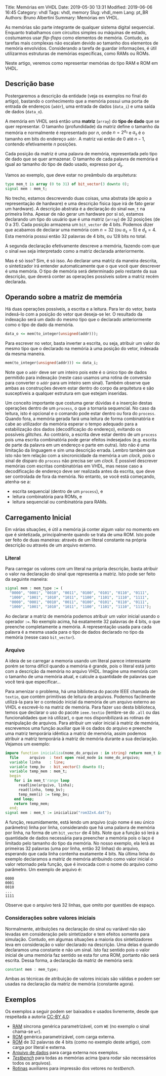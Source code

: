 Title: Memórias em VHDL
Date: 2019-05-30 13:31
Modified: 2019-06-06 16:45
Category: vhdl
Tags: vhdl, memory
Slug: vhdl_mem
Lang: pt_BR
Authors: Bruno Albertini
Summary: Memórias em VHDL.

As memórias são parte integrante de qualquer sistema digital sequencial. Enquanto trabalhamos com circuitos simples ou máquinas de estado, costumamos usar _flip-flops_ como elementos de memória. Contudo, as tarefas mais complexas não escalam devido ao tamanho dos elementos de memória envolvidos. Considerando a tarefa de guardar informações, é útil utilizarmos estruturas de memórias específicas, como RAMs ou ROMs.

Neste artigo, veremos como representar memórias do tipo RAM e ROM em VHDL.

## Descrição base
Postergaremos a descrição da entidade (veja os exemplos no final do artigo), bastando o conhecimento que a memória possui uma porta de entrada de endereços (`addr`), uma entrada de dados (`data_i`) e uma saída de dados (`data_o`).

A memória em VHDL será então uma **matriz** (`array`) do **tipo de dado** que se quer representar. O tamanho (profundidade) da matriz define o tamanho da memória e normalmente é representado por $n$, onde $n=2^{a_s}$ e $a_s$ é o tamanho em bits do endereço `addr`. A matriz vai então de $0$ até $n-1$, contendo efetivamente $n$ posições.

Cada posição da matriz é uma palavra de memória, representada pelo tipo de dado que se quer armazenar. O tamanho de cada palavra de memória é igual ao tamanho do tipo de dado usado, expresso por $d_s$.

Vamos ao exemplo, que deve estar no preâmbulo da arquitetura:

```vhdl
type mem_t is array (0 to 31) of bit_vector(3 downto 0);
signal mem : mem_t;
```

No trecho, estamos descrevendo duas coisas, uma abstrata (de apoio a representação de hardware) e uma descrição física (que irá de fato gerar um hardware). A descrição abstrata é a declaração do sinal `mem_t` na primeira linha. Apesar de não gerar um hardware por si só, estamos declarando um tipo do usuário que é uma matriz (`array`) de 32 posições (de 0 a 31). Cada posição armazena um `bit_vector` de 4 bits. Podemos dizer que acabamos de declarar uma memória com $n=32$ (ou $a_s=5$) e $d_s=4$. Esta memória possui então 32 palavras de 4 bits, ou 128 bits no total.

A segunda declaração efetivamente descreve a memória, fazendo com que o sinal `mem` seja interpretado como a matriz declarada anteriormente.

Mas é só isso? Sim, é só isso. Ao declarar uma matriz da maneira descrita, o sintetizador irá entender automaticamente que o que você quer descrever é uma memória. O tipo de memória será determinado pelo restante da sua descrição, que deverá conter as operações possíveis sobre a matriz recém declarada.

## Operando sobre a matriz de memória
Há duas operações possíveis, a escrita e a leitura. Para ler do vetor, basta indexá-lo com a posição do vetor que deseja-se ler. O resultado da indexação será um dado do mesmo tipo que o declarado anteriormente como o tipo de dado da memória.
```vhdl
data_o <= mem(to_integer(unsigned(addr)));
```

Para escrever no vetor, basta inverter a escrita, ou seja, atribuir um valor do mesmo tipo que o declarado na memória à uma posição do vetor, indexada da mesma maneira.
```vhdl
mem(to_integer(unsigned(addr))) <= data_i;
```
Note que o `addr` deve ser um inteiro pois este é o único tipo de dados permitido para indexação (neste caso usamos uma rotina de conversão para converter o `addr` para um inteiro sem sinal). Também observe que ambas as construções devem estar dentro do corpo da arquitetura e são susceptíveis a qualquer estrutura em que estejam inseridas.

Um conceito importante que costuma gerar dúvidas é a inserção destas operações dentro de um `process`, o que a tornaria sequencial. No caso da leitura, isto é opcional e o comando pode estar dentro ou fora do `process`. Quando fora, a memória gerada fará uma leitura de forma combinatória e cabe ao utilizador da memória esperar o tempo adequado para a estabilização dos dados (decodificação do endereço), evitando os possíveis _glitches_. Ao contrário, a escrita deve estar dentro de um `process` pois uma escrita combinatória pode gerar efeitos indesejados (e.g. escrita de parte da palavra em um endereço e parte em outra). Isto não é uma limitação da linguagem e sim uma descrição errada. Lembro também que isto não tem relação com a sincronicidade da memória a um _clock_, pois o sinal de disparo do `process` não precisa ser um _clock_. É possível descrever memórias com escritas combinatórias em VHDL, mas nesse caso a decodificação de endereço deve ser realizada antes da escrita, que deve ser controlada de fora da memória. No entanto, se você está começando, atenha-se a:

 - escrita sequencial (dentro de um `process`), e
 - leitura combinatória para ROMs, e
 - leitura sequencial ou combinatória para RAMs.

## Carregamento Inicial
Em várias situações, é útil a memória já conter algum valor no momento em que é sintetizada, principalmente quando se trata de uma ROM. Isto pode ser feito de duas maneiras: através de um literal constante na própria descrição ou através de um arquivo externo.

### Literal
Para carregar os valores com um literal na própria descrição, basta atribuir o valor na declaração do sinal que representa a matriz. Isto pode ser feito da seguinte maneira:
```vhdl
signal mem : mem_type := (
  "0000", "0001", "0010", "0011", "0100", "0101", "0110", "0111",
  "1000", "1001", "1010", "1011", "1100", "1101", "1110", "1111",
  "0000", "0001", "0010", "0011", "0100", "0101", "0110", "0111",
  "1000", "1001", "1010", "1011", "1100", "1101", "1110", "1111");
```
Ao declarar a matriz de memória podemos atribuir um valor inicial usando o operador `:=`. No exemplo acima, há exatamente 32 palavras de 4 bits, o que preenche completamente a memória. A representação usada para cada palavra é a mesma usada para o tipo de dados declarado no tipo da memória (nesse caso `bit_vector`).

### Arquivo
A ideia de se carregar a memoria usando um literal parece interessante porém se torna difícil quando a memória é grande, pois o literal está junto com a descrição da memória no arquivo VHDL. Imagine uma memória com o tamanho de uma memória atual, e calcule a quantidade de palavras que você terá que especificar...

Para amenizar o problema, há uma biblioteca do pacote IEEE chamada de `textio`, que contém primitivas de leitura de arquivos. Podemos facilmente utilizá-la para ler o conteúdo inicial da memória de um arquivo externo ao VHDL e escrevê-lo na matriz de memória. Para fazer uso desta biblioteca, temos que declarar o uso do pacote `ieee.textio` (lembre-se do `.all` ou das funcionalidades que irá utilizar), o que nos disponibilizará as rotinas de manipulação de arquivos. Para atribuir um valor inicial à matriz de memória, escrevemos uma função auxiliar que lê os dados do arquivo e preenche uma matriz temporária idêntica a matriz de memória, assim podemos atribuir a matriz temporária à matriz de memória durante a sua declaração. Vejamos um exemplo:
```VHDL
impure function inicializa(nome_do_arquivo : in string) return mem_t is
  file     arquivo  : text open read_mode is nome_do_arquivo;
  variable linha    : line;
  variable temp_bv  : bit_vector(3 downto 0);
  variable temp_mem : mem_t;
  begin
    for i in mem_t'range loop
      readline(arquivo, linha);
      read(linha, temp_bv);
      temp_mem(i) := temp_bv;
    end loop;
    return temp_mem;
  end;
signal mem : mem_t := inicializa("rom32x4.dat");
```
A função, resumidamente, está lendo um arquivo (cujo nome é seu único parâmetro) linha por linha, considerando que há uma palavra de memória por linha, na forma de um `bit_vector` de 4 bits. Note que a função só lerá a quantidade de dados necessária para preencher a memória pois o laço é limitado pelo tamanho do tipo da memória. No nosso exemplo, ela lerá as primeiras 32 palavras (uma por linha, então 32 linhas) do arquivo, esperando que cada linha contenha exatamente 4 bits. Na última linha do exemplo declaramos a matriz de memória atribuindo como valor inicial o valor retornado pela função, que é invocada com o nome do arquivo como parâmetro. Um exemplo de arquivo é:
```
0000
0001
0010
...
1111
```
Observe que o arquivo terá 32 linhas, que omito por questões de espaço.

### Considerações sobre valores iniciais
Normalmente, atribuições na declaração do sinal ou variável não são levadas em consideração pelo sintetizador e tem efeitos somente para simulação. Contudo, em algumas situações a maioria dos sintetizadores leva em consideração o valor declarado na descrição. Uma delas é quando declaramos uma constante e não um sinal. Isto faz sentido pois o valor inicial de uma memória faz sentido se esta for uma ROM, portanto não será escrita. Dessa forma, a declaração da matriz de memória será:
```vhdl
constant mem : mem_type;
```
Ambas as técnicas de atribuição de valores iniciais são válidas e podem ser usadas na declaração da matriz de memória (constante agora).


## Exemplos
Os exemplos a seguir podem ser baixados e usados livremente, desde que respeitada a autoria [CC-BY 4.0](https://creativecommons.org/licenses/by/4.0/):

  - [RAM](https://github.com/balbertini/hwProjects/blob/master/vhdl_modules/memory/ram.vhd) síncrona genérica parametrizável, com `WE` (no exemplo o sinal chama-se `wr`).
  - [ROM](https://github.com/balbertini/hwProjects/blob/master/vhdl_modules/memory/rom.vhd) genérica parametrizável, com carga externa.
  - [ROM](https://github.com/balbertini/hwProjects/blob/master/vhdl_modules/memory/rom32x4.vhd) de 32 palavras de 4 bits (como no exemplo deste artigo), com carga por literal e externa.
  - [Arquivo de dados](https://github.com/balbertini/hwProjects/blob/master/vhdl_modules/memory/rom32x4.dat) para carga externa nos exemplos.
  - [_Testbench_](https://github.com/balbertini/hwProjects/blob/master/vhdl_modules/memory/memorias_tb.vhd) para todas as memórias acima (para rodar são necessários todos os arquivos).
  - [Rotinas](https://github.com/balbertini/hwProjects/blob/master/vhdl_modules/memory/utils.vhd) auxiliares para impressão dos vetores no _testbench_.
